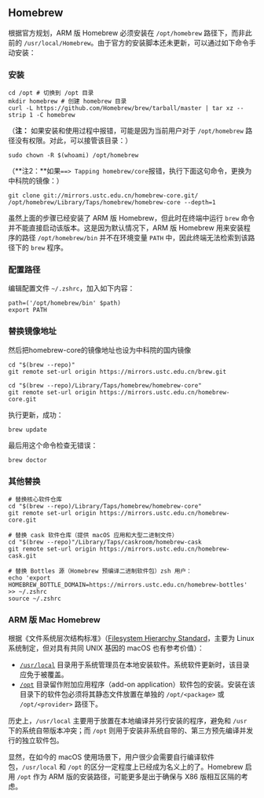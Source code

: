 ## Homebrew

根据官方规划，ARM 版 Homebrew 必须安装在 `/opt/homebrew` 路径下，而非此前的 `/usr/local/Homebrew`。由于官方的安装脚本还未更新，可以通过如下命令手动安装：
### 安装
```shell
cd /opt # 切换到 /opt 目录
mkdir homebrew # 创建 homebrew 目录
curl -L https://github.com/Homebrew/brew/tarball/master | tar xz --strip 1 -C homebrew
```
（**注：** 如果安装和使用过程中报错，可能是因为当前用户对于 `/opt/homebrew` 路径没有权限。对此，可以接管该目录：）
```shell
sudo chown -R $(whoami) /opt/homebrew
```
（**注2：**如果`==> Tapping homebrew/core`报错，执行下面这句命令，更换为中科院的镜像：）
```shell
git clone git://mirrors.ustc.edu.cn/homebrew-core.git/ /opt/homebrew/Library/Taps/homebrew/homebrew-core --depth=1
```

虽然上面的步骤已经安装了 ARM 版 Homebrew，但此时在终端中运行 `brew` 命令并不能直接启动该版本。这是因为默认情况下，ARM 版 Homebrew 用来安装程序的路径 `/opt/homebrew/bin` 并不在环境变量 `PATH` 中，因此终端无法检索到该路径下的 `brew` 程序。

### 配置路径
编辑配置文件 `~/.zshrc`，加入如下内容：

```shell
path=('/opt/homebrew/bin' $path)
export PATH
```


### 替换镜像地址
然后把homebrew-core的镜像地址也设为中科院的国内镜像

```shell
cd "$(brew --repo)"
git remote set-url origin https://mirrors.ustc.edu.cn/brew.git

cd "$(brew --repo)/Library/Taps/homebrew/homebrew-core"
git remote set-url origin https://mirrors.ustc.edu.cn/homebrew-core.git
```


执行更新，成功：

```shell
brew update
```

最后用这个命令检查无错误：

```shell
brew doctor
```

### 其他替换

```shell
# 替换核心软件仓库
cd "$(brew --repo)/Library/Taps/homebrew/homebrew-core"
git remote set-url origin https://mirrors.ustc.edu.cn/homebrew-core.git

# 替换 cask 软件仓库（提供 macOS 应用和大型二进制文件）
cd "$(brew --repo)"/Library/Taps/caskroom/homebrew-cask
git remote set-url origin https://mirrors.ustc.edu.cn/homebrew-cask.git

# 替换 Bottles 源（Homebrew 预编译二进制软件包）zsh 用户：
echo 'export HOMEBREW_BOTTLE_DOMAIN=https://mirrors.ustc.edu.cn/homebrew-bottles' >> ~/.zshrc
source ~/.zshrc
```

### ARM 版 Mac Homebrew

根据《文件系统层次结构标准》（[Filesystem Hierarchy Standard](https://refspecs.linuxfoundation.org/FHS_3.0/fhs/index.html)，主要为 Linux 系统制定，但对具有共同 UNIX 基因的 macOS 也有参考价值）：

- [`/usr/local`](https://refspecs.linuxfoundation.org/FHS_3.0/fhs/ch04s09.html) 目录用于系统管理员在本地安装软件。系统软件更新时，该目录应免于被覆盖。
- [`/opt`](https://refspecs.linuxfoundation.org/FHS_3.0/fhs/ch03s13.html) 目录留作附加应用程序（add-on application）软件包的安装。安装在该目录下的软件包必须将其静态文件放置在单独的 `/opt/<package>` 或 `/opt/<provider>` 路径下。

历史上，`/usr/local` 主要用于放置在本地编译并另行安装的程序，避免和 `/usr` 下的系统自带版本冲突；而 `/opt` 则用于安装非系统自带的、第三方预先编译并发行的独立软件包。

显然，在如今的 macOS 使用场景下，用户很少会需要自行编译软件包，`/usr/local` 和 `/opt` 的区分一定程度上已经成为名义上的了。Homebrew 启用 `/opt` 作为 ARM 版的安装路径，可能更多是出于确保与 X86 版相互区隔的考虑。
